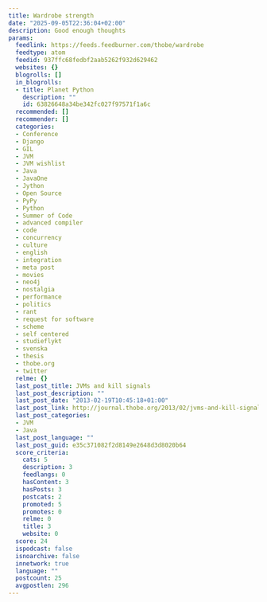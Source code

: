 ```yaml
---
title: Wardrobe strength
date: "2025-09-05T22:36:04+02:00"
description: Good enough thoughts
params:
  feedlink: https://feeds.feedburner.com/thobe/wardrobe
  feedtype: atom
  feedid: 937ffc68fedbf2aab5262f932d629462
  websites: {}
  blogrolls: []
  in_blogrolls:
  - title: Planet Python
    description: ""
    id: 63826648a34be342fc027f97571f1a6c
  recommended: []
  recommender: []
  categories:
  - Conference
  - Django
  - GIL
  - JVM
  - JVM wishlist
  - Java
  - JavaOne
  - Jython
  - Open Source
  - PyPy
  - Python
  - Summer of Code
  - advanced compiler
  - code
  - concurrency
  - culture
  - english
  - integration
  - meta post
  - movies
  - neo4j
  - nostalgia
  - performance
  - politics
  - rant
  - request for software
  - scheme
  - self centered
  - studieflykt
  - svenska
  - thesis
  - thobe.org
  - twitter
  relme: {}
  last_post_title: JVMs and kill signals
  last_post_description: ""
  last_post_date: "2013-02-19T10:45:18+01:00"
  last_post_link: http://journal.thobe.org/2013/02/jvms-and-kill-signals.html
  last_post_categories:
  - JVM
  - Java
  last_post_language: ""
  last_post_guid: e35c371082f2d8149e2648d3d8020b64
  score_criteria:
    cats: 5
    description: 3
    feedlangs: 0
    hasContent: 3
    hasPosts: 3
    postcats: 2
    promoted: 5
    promotes: 0
    relme: 0
    title: 3
    website: 0
  score: 24
  ispodcast: false
  isnoarchive: false
  innetwork: true
  language: ""
  postcount: 25
  avgpostlen: 296
---
```

